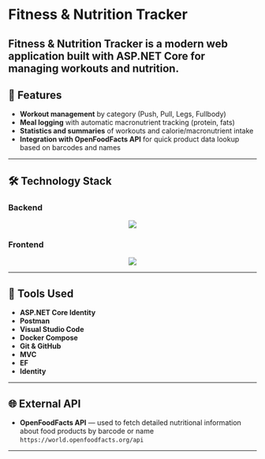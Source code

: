 # Fitness & Nutrition Tracker

**Fitness & Nutrition Tracker** is a modern web application built with ASP.NET Core for managing workouts and nutrition.
---

## 🚀 Features

- **Workout management** by category (Push, Pull, Legs, Fullbody)
- **Meal logging** with automatic macronutrient tracking (protein, fats)
- **Statistics and summaries** of workouts and calorie/macronutrient intake
- **Integration with OpenFoodFacts API** for quick product data lookup based on barcodes and names

---

## 🛠️ Technology Stack

### Backend

<p align="center">
  <a href="https://skillicons.dev">
    <img src="https://skillicons.dev/icons?i=dotnet,docker,sql" />
  </a>
</p>

### Frontend

<p align="center">
  <a href="https://skillicons.dev">
    <img src="https://skillicons.dev/icons?i=HTML,CSS,JS,RAZOR" />
  </a>
</p>

---

## 🧰 Tools Used

- **ASP.NET Core Identity** 
- **Postman** 
- **Visual Studio Code** 
- **Docker Compose** 
- **Git & GitHub**
- **MVC**
- **EF**
- **Identity**
  
---

## 🌐 External API

- **OpenFoodFacts API** — used to fetch detailed nutritional information about food products by barcode or name  
  `https://world.openfoodfacts.org/api`

---
